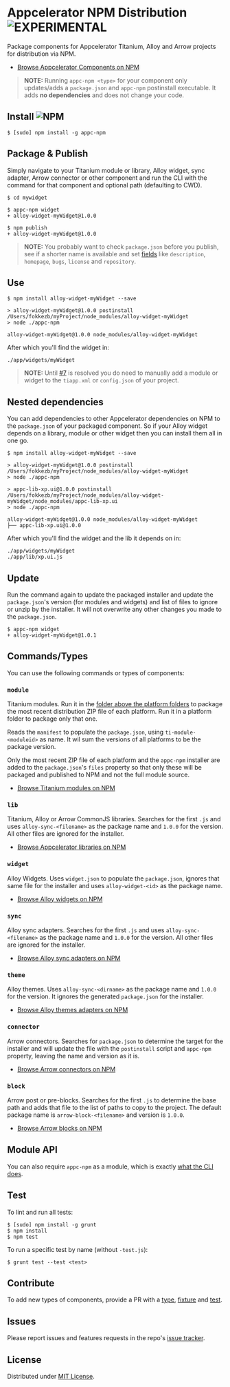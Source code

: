 # Appcelerator NPM Distribution ![EXPERIMENTAL](https://img.shields.io/badge/status-experimental-green.svg?style=flat-square)
Package components for Appcelerator Titanium, Alloy and Arrow projects for distribution via NPM.

* [Browse Appcelerator Components on NPM](https://www.npmjs.com/browse/keyword/appc-npm)

> **NOTE:** Running `appc-npm <type>` for your component only updates/adds a `package.json` and `appc-npm` postinstall executable. It adds **no dependencies** and does not change your code.

## Install ![NPM](https://img.shields.io/npm/v/appc-npm.svg?style=flat-square)

```
$ [sudo] npm install -g appc-npm
```

## Package & Publish
Simply navigate to your Titanium module or library, Alloy widget, sync adapter, Arrow connector or other component and run the CLI with the command for that component and optional path (defaulting to CWD).

```
$ cd mywidget

$ appc-npm widget
+ alloy-widget-myWidget@1.0.0

$ npm publish
+ alloy-widget-myWidget@1.0.0
```

> **NOTE:** You probably want to check `package.json` before you publish, see if a shorter name is available and set [fields](https://docs.npmjs.com/files/package.json) like `description`, `homepage`, `bugs`, `license` and `repository`.

## Use

```
$ npm install alloy-widget-myWidget --save

> alloy-widget-myWidget@1.0.0 postinstall /Users/fokkezb/myProject/node_modules/alloy-widget-myWidget
> node ./appc-npm

alloy-widget-myWidget@1.0.0 node_modules/alloy-widget-myWidget
```

After which you'll find the widget in:

```
./app/widgets/myWidget
```

> **NOTE:** Until [#7](https://github.com/FokkeZB/appc-npm/issues/7) is resolved you do need to manually add a module or widget to the `tiapp.xml` or `config.json` of your project.

## Nested dependencies
You can add dependencies to other Appcelerator dependencies on NPM to the `package.json` of your packaged component. So if your Alloy widget depends on a library, module or other widget then you can install them all in one go.

```
$ npm install alloy-widget-myWidget --save

> alloy-widget-myWidget@1.0.0 postinstall /Users/fokkezb/myProject/node_modules/alloy-widget-myWidget
> node ./appc-npm

> appc-lib-xp.ui@1.0.0 postinstall /Users/fokkezb/myProject/node_modules/alloy-widget-myWidget/node_modules/appc-lib-xp.ui
> node ./appc-npm

alloy-widget-myWidget@1.0.0 node_modules/alloy-widget-myWidget
├── appc-lib-xp.ui@1.0.0
```

After which you'll find the widget and the lib it depends on in:

```
./app/widgets/myWidget
./app/lib/xp.ui.js
```

## Update
Run the command again to update the packaged installer and update the `package.json`'s version (for modules and widgets) and list of files to ignore or unzip by the installer. It will not overwrite any other changes you made to the `package.json`.

```
$ appc-npm widget
+ alloy-widget-myWidget@1.0.1
```

## Commands/Types
You can use the following commands or types of components:

### `module`
Titanium modules. Run it in the [folder above the platform folders](https://github.com/viezel/NappDrawer) to package the most recent distribution ZIP file of each platform. Run it in a platform folder to package only that one.

Reads the `manifest` to populate the `package.json`, using `ti-module-<moduleid>` as name. It wil sum the versions of all platforms to be the package version.

Only the most recent ZIP file of each platform and the `appc-npm` installer are added to the `package.json`'s `files` property so that only these will be packaged and published to NPM and not the full module source.

* [Browse Titanium modules on NPM](https://www.npmjs.com/browse/keyword/ti-module)

### `lib`
Titanium, Alloy or Arrow CommonJS libraries. Searches for the first `.js` and uses `alloy-sync-<filename>` as the package name and `1.0.0` for the version. All other files are ignored for the installer.

* [Browse Appcelerator libraries on NPM](https://www.npmjs.com/browse/keyword/appc-lib)

### `widget`
Alloy Widgets. Uses `widget.json` to populate the `package.json`, ignores that same file for the installer and uses `alloy-widget-<id>` as the package name.

* [Browse Alloy widgets on NPM](https://www.npmjs.com/browse/keyword/alloy-widget)

### `sync`
Alloy sync adapters. Searches for the first `.js` and uses `alloy-sync-<filename>` as the package name and `1.0.0` for the version. All other files are ignored for the installer.

* [Browse Alloy sync adapters on NPM](https://www.npmjs.com/browse/keyword/alloy-sync)

### `theme`
Alloy themes. Uses `alloy-sync-<dirname>` as the package name and `1.0.0` for the version. It ignores the generated `package.json` for the installer.

* [Browse Alloy themes adapters on NPM](https://www.npmjs.com/browse/keyword/alloy-theme)

### `connector`
Arrow connectors. Searches for `package.json` to determine the target for the installer and will update the file with the `postinstall` script and `appc-npm` property, leaving the name and version as it is.

* [Browse Arrow connectors on NPM](https://www.npmjs.com/browse/keyword/arrow-connector)

### `block`
Arrow post or pre-blocks. Searches for the first `.js` to determine the base path and adds that file to the list of paths to copy to the project. The default package name is `arrow-block-<filename>` and version is `1.0.0`.

* [Browse Arrow blocks on NPM](https://www.npmjs.com/browse/keyword/arrow-block)

## Module API

You can also require `appc-npm` as a module, which is exactly [what the CLI does](bin/appc-npm).

## Test
To lint and run all tests:

```
$ [sudo] npm install -g grunt
$ npm install
$ npm test
```

To run a specific test by name (without `-test.js`):

```
$ grunt test --test <test>
```

## Contribute

To add new types of components, provide a PR with a [type](lib/types), [fixture](test/fixtures) and [test](test).

## Issues

Please report issues and features requests in the repo's [issue tracker](https://github.com/fokkezb/appc-npm/issues).

## License

Distributed under [MIT License](LICENSE).